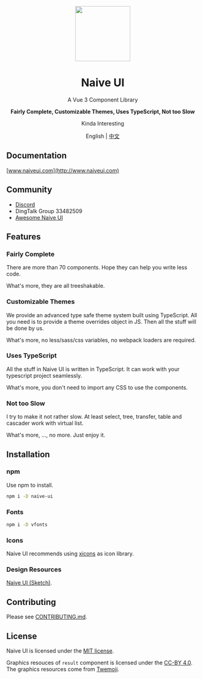 <p align="center">
  <img width="144px" src="https://naiveui.oss-cn-hongkong.aliyuncs.com/naivelogo.svg" />
</p>

<h1 align="center">Naive UI</h1>
<p align="center">A Vue 3 Component Library</p>
<p align="center"><b>Fairly Complete, Customizable Themes, Uses TypeScript, Not too Slow</b></p>
<p align="center">Kinda Interesting</p>

<p align="center">English | <a href="README.zh-CN.md">中文</a></p>

## Documentation

[www.naiveui.com](http://www.naiveui.com)

## Community

- [Discord](https://discord.gg/Pqv7Mev5Dd)
- DingTalk Group 33482509
- [Awesome Naive UI](https://github.com/naive-ui/awesome-naive)

## Features

### Fairly Complete

There are more than 70 components. Hope they can help you write less code.

What's more, they are all treeshakable.

### Customizable Themes

We provide an advanced type safe theme system built using TypeScript. All you need is to provide a theme overrides object in JS. Then all the stuff will be done by us.

What's more, no less/sass/css variables, no webpack loaders are required.

### Uses TypeScript

All the stuff in Naive UI is written in TypeScript. It can work with your typescript project seamlessly.

What's more, you don't need to import any CSS to use the components.

### Not too Slow

I try to make it not rather slow. At least select, tree, transfer, table and cascader work with virtual list.

What's more, ..., no more. Just enjoy it.

## Installation

### npm

Use npm to install.

```bash
npm i -D naive-ui
```

### Fonts

```bash
npm i -D vfonts
```

### Icons

Naive UI recommends using [xicons](https://www.xicons.org) as icon library.

### Design Resources

[Naive UI (Sketch)](https://naive-ui.oss-accelerate.aliyuncs.com/NaiveUI-Design-Library%28Square-Corner%29.sketch).

## Contributing

Please see [CONTRIBUTING.md](https://github.com/TuSimple/naive-ui/blob/main/CONTRIBUTING.md).

## License

Naive UI is licensed under the [MIT license](https://opensource.org/licenses/MIT).

Graphics resouces of `result` component is licensed under the [CC-BY 4.0](https://creativecommons.org/licenses/by/4.0/). The graphics resources come from [Twemoji](https://github.com/twitter/twemoji).
